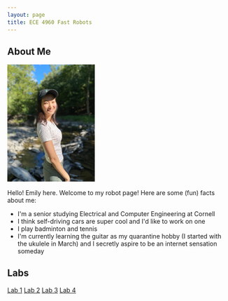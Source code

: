 ```yaml
---
layout: page
title: ECE 4960 Fast Robots
---
```


## About Me
<img src ="images/profile.jpg" width = "200">

Hello! Emily here.  Welcome to my robot page!  Here are some (fun) facts about me: 

* I'm a senior studying Electrical and Computer Engineering at Cornell
* I think self-driving cars are super cool and I'd like to work on one 
* I play badminton and tennis 
* I'm currently learning the guitar as my quarantine hobby (I started with the ukulele in March) and I secretly aspire to be an internet sensation someday

## Labs 
[Lab 1](lab1.md)
[Lab 2](lab2.md)
[Lab 3](lab3.md)
[Lab 4](lab4.md)







